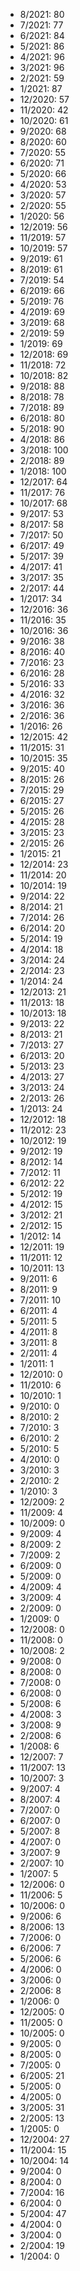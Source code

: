 *  8/2021: 80
*  7/2021: 77
*  6/2021: 84
*  5/2021: 86
*  4/2021: 96
*  3/2021: 96
*  2/2021: 59
*  1/2021: 87
*  12/2020: 57
*  11/2020: 42
*  10/2020: 61
*  9/2020: 68
*  8/2020: 60
*  7/2020: 55
*  6/2020: 71
*  5/2020: 66
*  4/2020: 53
*  3/2020: 57
*  2/2020: 55
*  1/2020: 56
*  12/2019: 56
*  11/2019: 57
*  10/2019: 57
*  9/2019: 61
*  8/2019: 61
*  7/2019: 54
*  6/2019: 66
*  5/2019: 76
*  4/2019: 69
*  3/2019: 68
*  2/2019: 59
*  1/2019: 69
*  12/2018: 69
*  11/2018: 72
*  10/2018: 82
*  9/2018: 88
*  8/2018: 78
*  7/2018: 89
*  6/2018: 80
*  5/2018: 90
*  4/2018: 86
*  3/2018: 100
*  2/2018: 89
*  1/2018: 100
*  12/2017: 64
*  11/2017: 76
*  10/2017: 68
*  9/2017: 53
*  8/2017: 58
*  7/2017: 50
*  6/2017: 49
*  5/2017: 39
*  4/2017: 41
*  3/2017: 35
*  2/2017: 44
*  1/2017: 34
*  12/2016: 36
*  11/2016: 35
*  10/2016: 36
*  9/2016: 38
*  8/2016: 40
*  7/2016: 23
*  6/2016: 28
*  5/2016: 33
*  4/2016: 32
*  3/2016: 36
*  2/2016: 36
*  1/2016: 26
*  12/2015: 42
*  11/2015: 31
*  10/2015: 35
*  9/2015: 40
*  8/2015: 26
*  7/2015: 29
*  6/2015: 27
*  5/2015: 26
*  4/2015: 28
*  3/2015: 23
*  2/2015: 26
*  1/2015: 21
*  12/2014: 23
*  11/2014: 20
*  10/2014: 19
*  9/2014: 22
*  8/2014: 21
*  7/2014: 26
*  6/2014: 20
*  5/2014: 19
*  4/2014: 18
*  3/2014: 24
*  2/2014: 23
*  1/2014: 24
*  12/2013: 21
*  11/2013: 18
*  10/2013: 18
*  9/2013: 22
*  8/2013: 21
*  7/2013: 27
*  6/2013: 20
*  5/2013: 23
*  4/2013: 27
*  3/2013: 24
*  2/2013: 26
*  1/2013: 24
*  12/2012: 18
*  11/2012: 23
*  10/2012: 19
*  9/2012: 19
*  8/2012: 14
*  7/2012: 11
*  6/2012: 22
*  5/2012: 19
*  4/2012: 15
*  3/2012: 21
*  2/2012: 15
*  1/2012: 14
*  12/2011: 19
*  11/2011: 12
*  10/2011: 13
*  9/2011: 6
*  8/2011: 9
*  7/2011: 10
*  6/2011: 4
*  5/2011: 5
*  4/2011: 8
*  3/2011: 8
*  2/2011: 4
*  1/2011: 1
*  12/2010: 0
*  11/2010: 6
*  10/2010: 1
*  9/2010: 0
*  8/2010: 2
*  7/2010: 3
*  6/2010: 2
*  5/2010: 5
*  4/2010: 0
*  3/2010: 3
*  2/2010: 2
*  1/2010: 3
*  12/2009: 2
*  11/2009: 4
*  10/2009: 0
*  9/2009: 4
*  8/2009: 2
*  7/2009: 2
*  6/2009: 0
*  5/2009: 0
*  4/2009: 4
*  3/2009: 4
*  2/2009: 0
*  1/2009: 0
*  12/2008: 0
*  11/2008: 0
*  10/2008: 2
*  9/2008: 0
*  8/2008: 0
*  7/2008: 0
*  6/2008: 0
*  5/2008: 6
*  4/2008: 3
*  3/2008: 9
*  2/2008: 6
*  1/2008: 6
*  12/2007: 7
*  11/2007: 13
*  10/2007: 3
*  9/2007: 4
*  8/2007: 4
*  7/2007: 0
*  6/2007: 0
*  5/2007: 8
*  4/2007: 0
*  3/2007: 9
*  2/2007: 10
*  1/2007: 5
*  12/2006: 0
*  11/2006: 5
*  10/2006: 0
*  9/2006: 6
*  8/2006: 13
*  7/2006: 0
*  6/2006: 7
*  5/2006: 6
*  4/2006: 0
*  3/2006: 0
*  2/2006: 8
*  1/2006: 0
*  12/2005: 0
*  11/2005: 0
*  10/2005: 0
*  9/2005: 0
*  8/2005: 0
*  7/2005: 0
*  6/2005: 21
*  5/2005: 0
*  4/2005: 0
*  3/2005: 31
*  2/2005: 13
*  1/2005: 0
*  12/2004: 27
*  11/2004: 15
*  10/2004: 14
*  9/2004: 0
*  8/2004: 0
*  7/2004: 16
*  6/2004: 0
*  5/2004: 47
*  4/2004: 0
*  3/2004: 0
*  2/2004: 19
*  1/2004: 0